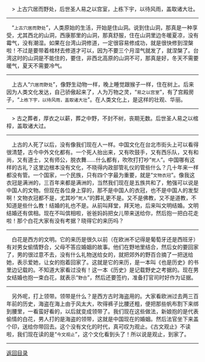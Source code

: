 &emsp;> 上古穴居而野处，后世圣人易之以宫室，上栋下宇，以待风雨，盖取诸大壮。
___
&emsp;“``上古穴居而野处``”，人类原始的生活，开始是住山洞。说到住山洞，那真是一种享受，尤其西北的山洞，西康那里的山洞，那真舒服，住在山洞里边冬暖夏凉，没有霉气，没有潮湿。如果在台湾山洞修道，一定很容易修成功，就是很快修到涅槃啦！不过是要带着棺材去修道才可以，因为不要三个月湿气就发了，就涅槃了。台湾这时的山洞是不能住的，要住，非西北高原的山洞不可，那真是好，冬天不需要暖气，夏天不需要冷气。
___
&emsp;上古人“``穴居而野处``”，像野生动物一样，晚上睡觉跟猴子一样，住在树上。后来因为人类文化发达，自己骄傲起来了，人为万物之灵，“``易之以宫室``”，有了宫殿房子，“``上栋下宇，以待风雨，盖取诸大壮``”。在人类文化上，是这样的壮观、华丽。
___
&emsp;> 古之葬者，厚衣之以薪，葬之中野，不封不树，丧期无数。后世圣人易之以棺椁，盖取诸大过。
___
&emsp;上古的人死了以后，没有像我们现在人一样。中国文化在台北市街头上可以看得很清楚，古今中外文化都有。一个死人抬出来，又有吹鼓手，又有西乐队，又有和尚，又有道士，又有师公，脱衣舞……什么都有，吹吹打打吵“``死人``”。中国哪有这样的古礼？这里边根本没有文化，不晓得内政部管礼仪的管些什么？几十年来一样都没有管。一个国家，一个民族，只有四个字最为重要，就是“``文物衣冠``”。像我这衣冠是满洲的，三百年来都是满洲的，当然我们现在是五族共和了，勉强可以说是中国人的文物。但现在各位身上穿的，那不是中国人的衣冠，也不是中国人的发型啊！文物衣冠都不是，尤其吵“``死人``”的葬礼更不是。又不是佛教，又不是道教，不知道是些什么教！结婚的礼也不是。从前叫拜堂，拜天地，后来叫文明结婚。文明结婚还有傧相。现在不叫傧相啦，爸爸妈妈把女儿带来送给你，然后抱一把白花走啦！那个白花大家有没有考据？晓得它的来历吗？
___
&emsp;白花是西方的文明。它的来历是很久以前（在欧洲不记得是葡萄牙还是西班牙）有对男女偷情野合，父母不答应婚姻的故事。他们在野地里结合，然后女的要回家了，男的很过意不去，没有什么礼物送给女的，就把郊外的野百合摘了一把送给她，表示爱她，让女的抱着回家了。这就是它的来历，是一本叫《也是历史》的书里边记载的。不知道大家看过没有！这一本《历史》是记载野史之考据的。现在男女结婚也抱一束白花，就表示“``野合``”，然后还要签约，准备打官司时好作为证据。
___
&emsp;另外呢，打上领带。领带是什么？是西方古时海盗用的。大家看欧洲过去两三百年前的历史，海盗在海上由于风太大，吹得裤子比腰还粗，便把那些帆布割下来绑到腰里，一看蛮好看的，以后就变成领带了。我们现在这些做法，新娘抱的是代表偷情的白花，男人打的是海盗的领带，这就是中国现在的婚姻。然后法官坐下来盖个印，送给你带回去。这个没有文化的时代，真可叹为观止。《古文观止》不读啦，我们现在读的是“``今文观止``”，这个文化看到头了！所以说是观止，到家了。
___
[返回目录](../../master/README.md#目录)